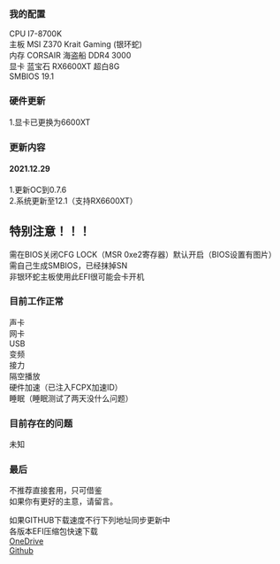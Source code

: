 ### 我的配置   
CPU I7-8700K  
主板 MSI Z370 Krait Gaming (银环蛇)  
内存 CORSAIR 海盗船 DDR4 3000  
显卡 蓝宝石 RX6600XT 超白8G  
SMBIOS 19.1  

### 硬件更新  
1.显卡已更换为6600XT     

### 更新内容  
#### 2021.12.29  
1.更新OC到0.7.6  
2.系统更新至12.1（支持RX6600XT）  
## 特别注意！！！  
需在BIOS关闭CFG LOCK（MSR 0xe2寄存器）默认开启（BIOS设置有图片）   
需自己生成SMBIOS，已经抹掉SN  
非银环蛇主板使用此EFI很可能会卡开机  

### 目前工作正常  
声卡  
网卡  
USB  
变频  
接力  
隔空播放  
硬件加速（已注入FCPX加速ID）  
睡眠（睡眠测试了两天没什么问题）  

### 目前存在的问题  
未知  

### 最后  
不推荐直接套用，只可借鉴  
如果你有更好的主意，请留言。

如果GITHUB下载速度不行下列地址同步更新中  
各版本EFI压缩包快速下载  
[OneDrive](https://yun.7k.ee "OneDrive")  
[Github](https://github.com/bzasy/Hackintosh "Github")  
